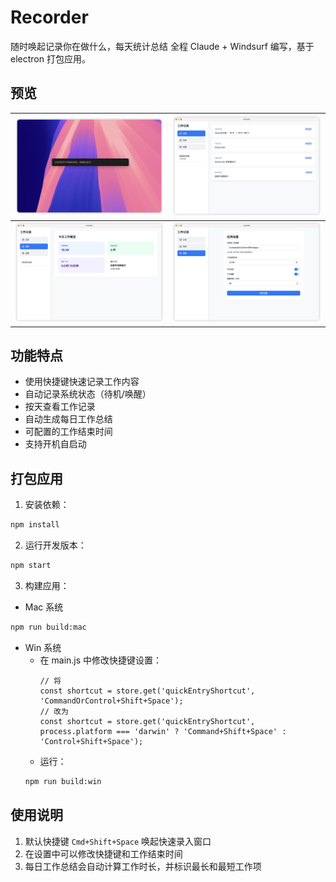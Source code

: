 # Recorder
 随时唤起记录你在做什么，每天统计总结
 全程 Claude + Windsurf 编写，基于 electron 打包应用。

## 预览

|![记录窗口](assets/recording.jpg)|![查看记录](assets/recorder.jpg)|
|---|---|
|![工作总结](assets/summary.jpg)|![设置](assets/setting.jpg)|

## 功能特点
  
- 使用快捷键快速记录工作内容
- 自动记录系统状态（待机/唤醒）
- 按天查看工作记录
- 自动生成每日工作总结
- 可配置的工作结束时间
- 支持开机自启动
  
## 打包应用

1. 安装依赖：

```bash
npm install
```

2. 运行开发版本：

```bash
npm start
```

3. 构建应用：
+ Mac 系统
```bash
npm run build:mac
```
+ Win 系统
  + 在 main.js 中修改快捷键设置：
    ```javasript
    // 将
    const shortcut = store.get('quickEntryShortcut', 'CommandOrControl+Shift+Space');
    // 改为
    const shortcut = store.get('quickEntryShortcut', process.platform === 'darwin' ? 'Command+Shift+Space' : 'Control+Shift+Space');
    ```
  + 运行：
  ```bash
  npm run build:win
  ```
## 使用说明

1. 默认快捷键 `Cmd+Shift+Space` 唤起快速录入窗口
2. 在设置中可以修改快捷键和工作结束时间
3. 每日工作总结会自动计算工作时长，并标识最长和最短工作项
